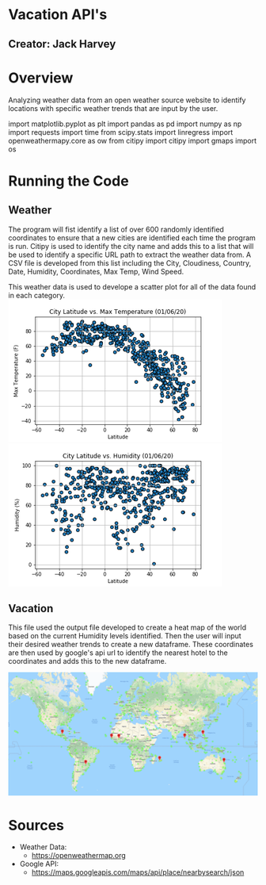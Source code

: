 # Vacation API's
## Creator: Jack Harvey 

# Overview 
Analyzing weather data from an open weather source website to identify locations with specific weather trends that are input by the user.

import matplotlib.pyplot as plt
import pandas as pd
import numpy as np
import requests
import time
from scipy.stats import linregress
import openweathermapy.core as ow
from citipy import citipy
import gmaps
import os


# Running the Code
## Weather
The program will fist identify a list of over 600 randomly identified coordinates to ensure that a new cities are identified each time the program is run. Citipy is used to identify the city name and adds this to a list that will be used to identify a specific URL path to extract the weather data from. A CSV file is developed from this list including the City, Cloudiness, Country, Date, Humidity, Coordinates, Max Temp, Wind Speed.

This weather data is used to develope a scatter plot for all of the data found in each category.
![](Output/Fig1.png) ![](Output/Fig2.png)

## Vacation
This file used the output file developed to create a heat map of the world based on the current Humidity levels identified. Then the user will input their desired weather trends to create a new dataframe. These coordinates are then used by google's api url to identify the nearest hotel to the coordinates and adds this to the new dataframe.

![](Output/Geo-Map.png)

# Sources
* Weather Data: 
  * https://openweathermap.org
* Google API:
  * https://maps.googleapis.com/maps/api/place/nearbysearch/json
